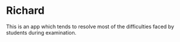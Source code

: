 # Richard
This is an app which tends to resolve most of the difficulties faced by students during examination.
